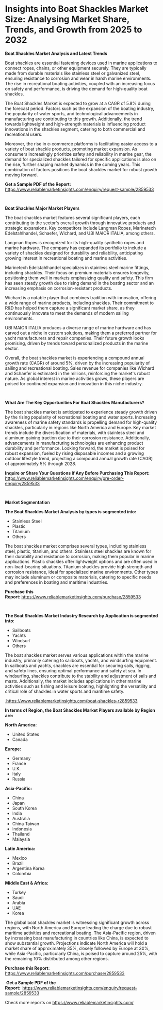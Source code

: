 <p><h1>Insights into Boat Shackles Market Size: Analysing Market Share, Trends, and Growth from 2025 to 2032</h1></p><p><strong>Boat Shackles Market Analysis and Latest Trends</strong></p>
<p><p>Boat shackles are essential fastening devices used in marine applications to connect ropes, chains, or other equipment securely. They are typically made from durable materials like stainless steel or galvanized steel, ensuring resistance to corrosion and wear in harsh marine environments. The rise in recreational boating activities, coupled with an increasing focus on safety and performance, is driving the demand for high-quality boat shackles.</p><p>The Boat Shackles Market is expected to grow at a CAGR of 5.8% during the forecast period. Factors such as the expansion of the boating industry, the popularity of water sports, and technological advancements in manufacturing are contributing to this growth. Additionally, the trend towards lightweight and high-strength materials is influencing product innovations in the shackles segment, catering to both commercial and recreational users.</p><p>Moreover, the rise in e-commerce platforms is facilitating easier access to a variety of boat shackle products, promoting market expansion. As consumers increasingly prioritize safety and reliability in marine gear, the demand for specialized shackles tailored for specific applications is also on the rise, further shaping market dynamics in the coming years. This combination of factors positions the boat shackles market for robust growth moving forward.</p></p>
<p><strong>Get a Sample PDF of the Report:&nbsp;</strong> <a href="https://www.reliablemarketinsights.com/enquiry/request-sample/2859533?utm_campaign=3367&utm_medium=2&utm_source=Github&utm_content=ia&utm_term=12032025&utm_id=boat-shackles">https://www.reliablemarketinsights.com/enquiry/request-sample/2859533</a></p>
<p>&nbsp;</p>
<p><strong>Boat Shackles Major Market Players</strong></p>
<p><p>The boat shackles market features several significant players, each contributing to the sector's overall growth through innovative products and strategic expansions. Key competitors include Langman Ropes, Marinetech Edelstahlhandel, Schaefer, Wichard, and UBI MAIOR ITALIA, among others.</p><p>Langman Ropes is recognized for its high-quality synthetic ropes and marine hardware. The company has expanded its portfolio to include a variety of shackles designed for durability and reliability, anticipating growing interest in recreational boating and marine activities.</p><p>Marinetech Edelstahlhandel specializes in stainless steel marine fittings, including shackles. Their focus on premium materials ensures longevity, positioning them well in markets emphasizing quality and safety. This firm has seen steady growth due to rising demand in the boating sector and an increasing emphasis on corrosion-resistant products.</p><p>Wichard is a notable player that combines tradition with innovation, offering a wide range of marine products, including shackles. Their commitment to R&D has helped them capture a significant market share, as they continuously innovate to meet the demands of modern sailing environments.</p><p>UBI MAIOR ITALIA produces a diverse range of marine hardware and has carved out a niche in custom solutions, making them a preferred partner for yacht manufacturers and repair companies. Their future growth looks promising, driven by trends toward personalized products in the marine sector.</p><p>Overall, the boat shackles market is experiencing a compound annual growth rate (CAGR) of around 5%, driven by the increasing popularity of sailing and recreational boating. Sales revenue for companies like Wichard and Schaefer is estimated in the millions, reinforcing the market's robust nature. As global interest in marine activities grows, these players are poised for continued expansion and innovation in this niche industry.</p></p>
<p>&nbsp;</p>
<p><strong>What Are The Key Opportunities For Boat Shackles Manufacturers?</strong></p>
<p><p>The boat shackles market is anticipated to experience steady growth driven by the rising popularity of recreational boating and water sports. Increasing awareness of marine safety standards is propelling demand for high-quality shackles, particularly in regions like North America and Europe. Key market trends include the diversification of materials, with stainless steel and aluminum gaining traction due to their corrosion resistance. Additionally, advancements in manufacturing technologies are enhancing product durability and performance. Looking forward, the market is poised for robust expansion, fueled by rising disposable incomes and a growing outdoor lifestyle trend, projecting a compound annual growth rate (CAGR) of approximately 5% through 2028.</p></p>
<p><strong>Inquire or Share Your Questions If Any Before Purchasing This Report:</strong> <a href="https://www.reliablemarketinsights.com/enquiry/pre-order-enquiry/2859533?utm_campaign=3367&utm_medium=2&utm_source=Github&utm_content=ia&utm_term=12032025&utm_id=boat-shackles">https://www.reliablemarketinsights.com/enquiry/pre-order-enquiry/2859533</a></p>
<p>&nbsp;</p>
<p><strong>Market Segmentation</strong></p>
<p><strong>The Boat Shackles Market Analysis by types is segmented into:</strong></p>
<p><ul><li>Stainless Steel</li><li>Plastic</li><li>Titanium</li><li>Others</li></ul></p>
<p><p>The boat shackles market comprises several types, including stainless steel, plastic, titanium, and others. Stainless steel shackles are known for their durability and resistance to corrosion, making them popular in marine applications. Plastic shackles offer lightweight options and are often used in non-load-bearing situations. Titanium shackles provide high strength and corrosion resistance, ideal for specialized marine environments. Other types may include aluminum or composite materials, catering to specific needs and preferences in boating and maritime industries.</p></p>
<p><strong>Purchase this Report:&nbsp;</strong><a href="https://www.reliablemarketinsights.com/purchase/2859533?utm_campaign=3367&utm_medium=2&utm_source=Github&utm_content=ia&utm_term=12032025&utm_id=boat-shackles">https://www.reliablemarketinsights.com/purchase/2859533</a></p>
<p>&nbsp;</p>
<p><strong>The Boat Shackles Market Industry Research by Application is segmented into:</strong></p>
<p><ul><li>Sailboats</li><li>Yachts</li><li>Windsurf</li><li>Others</li></ul></p>
<p><p>The boat shackles market serves various applications within the marine industry, primarily catering to sailboats, yachts, and windsurfing equipment. In sailboats and yachts, shackles are essential for securing sails, rigging, and safety lines, ensuring optimal performance and safety at sea. In windsurfing, shackles contribute to the stability and adjustment of sails and masts. Additionally, the market includes applications in other marine activities such as fishing and leisure boating, highlighting the versatility and critical role of shackles in water sports and maritime safety.</p></p>
<p><a href="https://www.reliablemarketinsights.com/boat-shackles-r2859533?utm_campaign=3367&utm_medium=2&utm_source=Github&utm_content=ia&utm_term=12032025&utm_id=boat-shackles">&nbsp;https://www.reliablemarketinsights.com/boat-shackles-r2859533</a></p>
<p><strong>In terms of Region, the Boat Shackles Market Players available by Region are:</strong></p>
<p>
    <p> <strong> North America: </strong>
        <ul>
            <li>United States</li>
            <li>Canada</li>
        </ul>
        </p> 
    <p> <strong> Europe: </strong>
        <ul>
            <li>Germany</li>
            <li>France</li>
            <li>U.K.</li>
            <li>Italy</li>
            <li>Russia</li>
        </ul>
        </p> 
    <p> <strong> Asia-Pacific: </strong>
        <ul>
            <li>China</li>
            <li>Japan</li>
            <li>South Korea</li>
            <li>India</li>
            <li>Australia</li>
            <li>China Taiwan</li>
            <li>Indonesia</li>
            <li>Thailand</li>
            <li>Malaysia</li>
        </ul>
        </p> 
    <p> <strong> Latin America: </strong>
        <ul>
            <li>Mexico</li>
            <li>Brazil</li>
            <li>Argentina Korea</li>
            <li>Colombia</li>
        </ul>
        </p> 
    <p> <strong> Middle East & Africa: </strong>
        <ul>
            <li>Turkey</li>
            <li>Saudi</li>
            <li>Arabia</li>
            <li>UAE</li>
            <li>Korea</li>
        </ul>
    </p>
    </p>
<p><p>The global boat shackles market is witnessing significant growth across regions, with North America and Europe leading the charge due to robust maritime activities and recreational boating. The Asia-Pacific region, driven by increasing boat manufacturing in countries like China, is expected to show substantial growth. Projections indicate North America will hold a market share of approximately 35%, closely followed by Europe at 30%, while Asia-Pacific, particularly China, is poised to capture around 25%, with the remaining 10% distributed among other regions.</p></p>
<p><strong>Purchase this Report: </strong><a href="https://www.reliablemarketinsights.com/purchase/2859533?utm_campaign=3367&utm_medium=2&utm_source=Github&utm_content=ia&utm_term=12032025&utm_id=boat-shackles">https://www.reliablemarketinsights.com/purchase/2859533</a></p>
<p>&nbsp;<strong>Get a Sample PDF of the Report:&nbsp;&nbsp;</strong><a href="https://www.reliablemarketinsights.com/enquiry/request-sample/2859533?utm_campaign=3367&utm_medium=2&utm_source=Github&utm_content=ia&utm_term=12032025&utm_id=boat-shackles">https://www.reliablemarketinsights.com/enquiry/request-sample/2859533</a></p>
<p><strong></strong></p>
<p>Check more reports on <a href="https://www.reliablemarketinsights.com/?utm_campaign=3367&utm_medium=2&utm_source=Github&utm_content=ia&utm_term=12032025&utm_id=boat-shackles">https://www.reliablemarketinsights.com/</a></p>